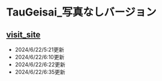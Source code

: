 # TauGeisai_写真なしバージョン
## [visit_site](https://camen89.github.io/TauGeisai/)

  - 2024/6/22/5:21更新
  - 2024/6/22/6:10更新
  - 2024/6/22/6:22更新
  - 2024/6/22/6:35更新
